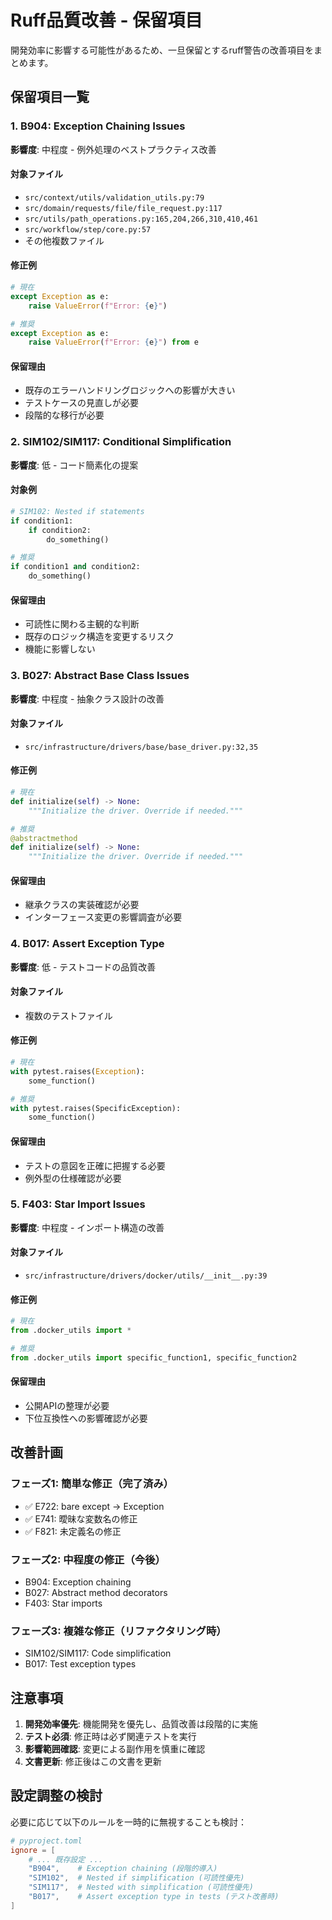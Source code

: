 # Ruff品質改善 - 保留項目

開発効率に影響する可能性があるため、一旦保留とするruff警告の改善項目をまとめます。

## 保留項目一覧

### 1. B904: Exception Chaining Issues
**影響度**: 中程度 - 例外処理のベストプラクティス改善

#### 対象ファイル
- `src/context/utils/validation_utils.py:79`
- `src/domain/requests/file/file_request.py:117`
- `src/utils/path_operations.py:165,204,266,310,410,461`
- `src/workflow/step/core.py:57`
- その他複数ファイル

#### 修正例
```python
# 現在
except Exception as e:
    raise ValueError(f"Error: {e}")

# 推奨
except Exception as e:
    raise ValueError(f"Error: {e}") from e
```

#### 保留理由
- 既存のエラーハンドリングロジックへの影響が大きい
- テストケースの見直しが必要
- 段階的な移行が必要

### 2. SIM102/SIM117: Conditional Simplification
**影響度**: 低 - コード簡素化の提案

#### 対象例
```python
# SIM102: Nested if statements
if condition1:
    if condition2:
        do_something()

# 推奨
if condition1 and condition2:
    do_something()
```

#### 保留理由
- 可読性に関わる主観的な判断
- 既存のロジック構造を変更するリスク
- 機能に影響しない

### 3. B027: Abstract Base Class Issues
**影響度**: 中程度 - 抽象クラス設計の改善

#### 対象ファイル
- `src/infrastructure/drivers/base/base_driver.py:32,35`

#### 修正例
```python
# 現在
def initialize(self) -> None:
    """Initialize the driver. Override if needed."""

# 推奨
@abstractmethod
def initialize(self) -> None:
    """Initialize the driver. Override if needed."""
```

#### 保留理由
- 継承クラスの実装確認が必要
- インターフェース変更の影響調査が必要

### 4. B017: Assert Exception Type
**影響度**: 低 - テストコードの品質改善

#### 対象ファイル
- 複数のテストファイル

#### 修正例
```python
# 現在
with pytest.raises(Exception):
    some_function()

# 推奨
with pytest.raises(SpecificException):
    some_function()
```

#### 保留理由
- テストの意図を正確に把握する必要
- 例外型の仕様確認が必要

### 5. F403: Star Import Issues
**影響度**: 中程度 - インポート構造の改善

#### 対象ファイル
- `src/infrastructure/drivers/docker/utils/__init__.py:39`

#### 修正例
```python
# 現在
from .docker_utils import *

# 推奨
from .docker_utils import specific_function1, specific_function2
```

#### 保留理由
- 公開APIの整理が必要
- 下位互換性への影響確認が必要

## 改善計画

### フェーズ1: 簡単な修正（完了済み）
- ✅ E722: bare except → Exception
- ✅ E741: 曖昧な変数名の修正
- ✅ F821: 未定義名の修正

### フェーズ2: 中程度の修正（今後）
- B904: Exception chaining
- B027: Abstract method decorators
- F403: Star imports

### フェーズ3: 複雑な修正（リファクタリング時）
- SIM102/SIM117: Code simplification
- B017: Test exception types

## 注意事項

1. **開発効率優先**: 機能開発を優先し、品質改善は段階的に実施
2. **テスト必須**: 修正時は必ず関連テストを実行
3. **影響範囲確認**: 変更による副作用を慎重に確認
4. **文書更新**: 修正後はこの文書を更新

## 設定調整の検討

必要に応じて以下のルールを一時的に無視することも検討：

```toml
# pyproject.toml
ignore = [
    # ... 既存設定 ...
    "B904",    # Exception chaining (段階的導入)
    "SIM102",  # Nested if simplification (可読性優先)
    "SIM117",  # Nested with simplification (可読性優先)
    "B017",    # Assert exception type in tests (テスト改善時)
]
```